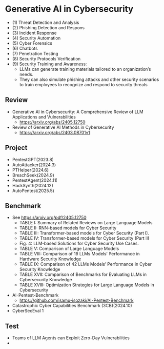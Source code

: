 # Generative AI in Cybersecurity
- (1) Threat Detection and Analysis
- (2) Phishing Detection and Respons
- (3) Incident Response
- (4) Security Automation
- (5) Cyber Forensics
- (6) Chatbots
- (7) Penetration Testing
- (8) Security Protocols Verification
- (9) Security Training and Awareness:
  - LLMs can generate training materials tailored to an organization’s needs.
  - They can also simulate phishing attacks and other security scenarios to train employees to recognize and respond to security threats 


## Review
- Generative AI in Cybersecurity: A Comprehensive Review of LLM Applications and Vulnerabilities
  - https://arxiv.org/abs/2405.12750
- Review of Generative AI Methods in Cybersecurity
  - https://arxiv.org/abs/2403.08701v1

## Project
- PentestGPT(2023.8)
- AutoAttacker(2024.3)
- PTHelper(2024.6)
- BreachSeek(2024.9)
- PentestAgent(2024.11)
- HackSynth(2024.12)
- AutoPentest(2025.5)

## Benchmark
- See https://arxiv.org/pdf/2405.12750
  - TABLE I: Summary of Related Reviews on Large Language Models
  - TABLE II: RNN-based models for Cyber Security
  - TABLE III: Transformer-based models for Cyber Security (Part I).
  - TABLE IV: Transformer-based models for Cyber Security (Part II)
  - Fig. 4: LLM-based Solutions for Cyber Security Use Cases.
  - TABLE V: Comparison of Large Language Models
  - TABLE VIII: Comparison of 19 LLMs Models’ Performance in Hardware Security Knowledge
  - TABLE IX: Comparison of 42 LLMs Models’ Performance in Cyber Security Knowledge
  - TABLE XVII: Comparison of Benchmarks for Evaluating LLMs in Cybersecurity Knowledge
  - TABLE XVIII: Optimization Strategies for Large Language Models in Cybersecurity
- AI-Pentest-Benchmark
  - https://github.com/isamu-isozaki/AI-Pentest-Benchmark 
- Catastrophic Cyber Capabilities Benchmark (3CB)(2024.10)
- CyberSecEval 1 


## Test
- Teams of LLM Agents can Exploit Zero-Day Vulnerabilities
- 
